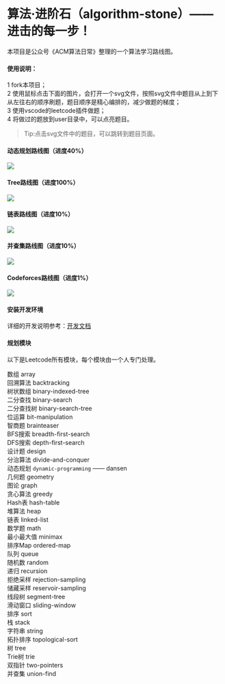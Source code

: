 # 算法·进阶石（algorithm-stone）—— 进击的每一步！

本项目是公众号《ACM算法日常》整理的一个算法学习路线图。

#### 使用说明：
1 fork本项目；  
2 使用鼠标点击下面的图片，会打开一个svg文件，按照svg文件中题目从上到下从左往右的顺序刷题，题目顺序是精心编排的，减少做题的梯度；  
3 使用vscode的leetcode插件做题；  
4 将做过的题放到user目录中，可以点亮题目。  

> Tip:点击svg文件中的题目，可以跳转到题目页面。

#### 动态规划路线图（进度40%）
<img src="https://raw.githubusercontent.com/acm-clan/algorithm-stone/main/images/leetcode_dp.svg">

#### Tree路线图（进度100%）
<img src="https://raw.githubusercontent.com/acm-clan/algorithm-stone/main/images/leetcode_tree.svg">

#### 链表路线图（进度10%）
<img src="https://raw.githubusercontent.com/acm-clan/algorithm-stone/main/images/leetcode_linked_list.svg">

#### 并查集路线图（进度10%）
<img src="https://raw.githubusercontent.com/acm-clan/algorithm-stone/main/images/leetcode_union_find.svg">

#### Codeforces路线图（进度1%）
<img src="https://raw.githubusercontent.com/acm-clan/algorithm-stone/main/images/codeforces.svg">


#### 安装开发环境

详细的开发说明参考：[开发文档](https://github.com/acm-clan/algorithm-stone/blob/main/docs/dev_zh.md)

#### 规划模块
以下是Leetcode所有模块，每个模块由一个人专门处理。  
  
数组 array  
回溯算法 backtracking  
树状数组 binary-indexed-tree  
二分查找 binary-search  
二分查找树 binary-search-tree  
位运算 bit-manipulation  
智商题 brainteaser  
BFS搜索 breadth-first-search  
DFS搜索 depth-first-search  
设计题 design  
分治算法 divide-and-conquer  
动态规划 `dynamic-programming` —— dansen  
几何题 geometry  
图论 graph  
贪心算法 greedy  
Hash表 hash-table  
堆算法 heap  
链表 linked-list  
数学题 math  
最小最大值 minimax  
排序Map ordered-map  
队列 queue  
随机数 random  
递归 recursion  
拒绝采样 rejection-sampling  
储藏采样 reservoir-sampling  
线段树 segment-tree  
滑动窗口 sliding-window  
排序 sort  
栈 stack  
字符串 string  
拓扑排序 topological-sort  
树 tree  
Trie树 trie  
双指针 two-pointers  
并查集 union-find  